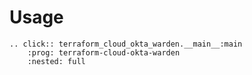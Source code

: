 # Usage

```{eval-rst}
.. click:: terraform_cloud_okta_warden.__main__:main
    :prog: terraform-cloud-okta-warden
    :nested: full
```

